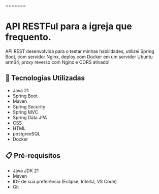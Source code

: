 =======
# API RESTFul para a igreja que frequento.

API REST desenvolvida para o testar minhas habilidades, utilizei Spring Boot, com servidor Nginx, deploy com Docker em um servidor Ubuntu arm64, proxy reverso com Nginx e CORS ativado!

## 🚀 Tecnologias Utilizadas

* Java 21
* Spring Boot
* Maven
* Spring Security
* Spring MVC
* Spring Data JPA
* CSS
* HTML
* postgreeSQL
* Docker


## 📋 Pré-requisitos

* Java JDK 21
* Maven
* IDE de sua preferência (Eclipse, IntelliJ, VS Code)
* Git
